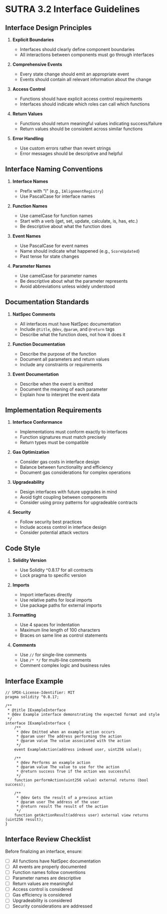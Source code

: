 # SUTRA 3.2 Interface Guidelines

## Interface Design Principles

1. **Explicit Boundaries**
   - Interfaces should clearly define component boundaries
   - All interactions between components must go through interfaces

2. **Comprehensive Events**
   - Every state change should emit an appropriate event
   - Events should contain all relevant information about the change

3. **Access Control**
   - Functions should have explicit access control requirements
   - Interfaces should indicate which roles can call which functions

4. **Return Values**
   - Functions should return meaningful values indicating success/failure
   - Return values should be consistent across similar functions

5. **Error Handling**
   - Use custom errors rather than revert strings
   - Error messages should be descriptive and helpful

## Interface Naming Conventions

1. **Interface Names**
   - Prefix with "I" (e.g., `IAlignmentRegistry`)
   - Use PascalCase for interface names

2. **Function Names**
   - Use camelCase for function names
   - Start with a verb (get, set, update, calculate, is, has, etc.)
   - Be descriptive about what the function does

3. **Event Names**
   - Use PascalCase for event names
   - Name should indicate what happened (e.g., `ScoreUpdated`)
   - Past tense for state changes

4. **Parameter Names**
   - Use camelCase for parameter names
   - Be descriptive about what the parameter represents
   - Avoid abbreviations unless widely understood

## Documentation Standards

1. **NatSpec Comments**
   - All interfaces must have NatSpec documentation
   - Include `@title`, `@dev`, `@param`, and `@return` tags
   - Describe what the function does, not how it does it

2. **Function Documentation**
   - Describe the purpose of the function
   - Document all parameters and return values
   - Include any constraints or requirements

3. **Event Documentation**
   - Describe when the event is emitted
   - Document the meaning of each parameter
   - Explain how to interpret the event data

## Implementation Requirements

1. **Interface Conformance**
   - Implementations must conform exactly to interfaces
   - Function signatures must match precisely
   - Return types must be compatible

2. **Gas Optimization**
   - Consider gas costs in interface design
   - Balance between functionality and efficiency
   - Document gas considerations for complex operations

3. **Upgradeability**
   - Design interfaces with future upgrades in mind
   - Avoid tight coupling between components
   - Consider using proxy patterns for upgradeable contracts

4. **Security**
   - Follow security best practices
   - Include access control in interface design
   - Consider potential attack vectors

## Code Style

1. **Solidity Version**
   - Use Solidity ^0.8.17 for all contracts
   - Lock pragma to specific version

2. **Imports**
   - Import interfaces directly
   - Use relative paths for local imports
   - Use package paths for external imports

3. **Formatting**
   - Use 4 spaces for indentation
   - Maximum line length of 100 characters
   - Braces on same line as control statements

4. **Comments**
   - Use `//` for single-line comments
   - Use `/* */` for multi-line comments
   - Comment complex logic and business rules

## Interface Example

```solidity
// SPDX-License-Identifier: MIT
pragma solidity ^0.8.17;

/**
 * @title IExampleInterface
 * @dev Example interface demonstrating the expected format and style
 */
interface IExampleInterface {
    /**
     * @dev Emitted when an example action occurs
     * @param user The address performing the action
     * @param value The value associated with the action
     */
    event ExampleAction(address indexed user, uint256 value);
    
    /**
     * @dev Performs an example action
     * @param value The value to use for the action
     * @return success True if the action was successful
     */
    function performAction(uint256 value) external returns (bool success);
    
    /**
     * @dev Gets the result of a previous action
     * @param user The address of the user
     * @return result The result of the action
     */
    function getActionResult(address user) external view returns (uint256 result);
}
```

## Interface Review Checklist

Before finalizing an interface, ensure:
- [ ] All functions have NatSpec documentation
- [ ] All events are properly documented
- [ ] Function names follow conventions
- [ ] Parameter names are descriptive
- [ ] Return values are meaningful
- [ ] Access control is considered
- [ ] Gas efficiency is considered
- [ ] Upgradeability is considered
- [ ] Security considerations are addressed
